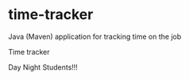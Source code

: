 # time-tracker
Java (Maven) application for tracking time on the job

Time tracker

Day Night Students!!!

